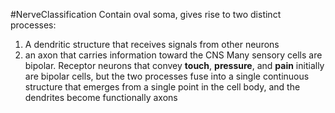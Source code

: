 #NerveClassification 
Contain oval soma, gives rise to two distinct processes:
1) A dendritic structure that receives signals from other neurons
2) an axon that carries information toward the CNS
Many sensory cells are bipolar. Receptor neurons that convey **touch**, **pressure**, and **pain** initially are bipolar cells, but the two processes fuse into a single continuous structure that emerges from a single point in the cell body, and the dendrites become functionally axons